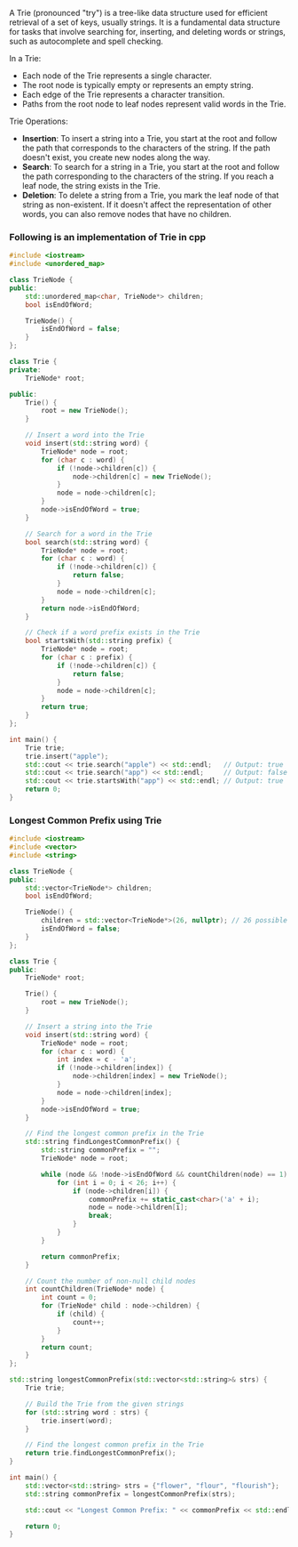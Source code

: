 A Trie (pronounced "try") is a tree-like data structure used for efficient retrieval of a set of keys, usually strings. It is a fundamental data structure for tasks that involve searching for, inserting, and deleting words or strings, such as autocomplete and spell checking.

In a Trie:

- Each node of the Trie represents a single character.
- The root node is typically empty or represents an empty string.
-  Each edge of the Trie represents a character transition.
- Paths from the root node to leaf nodes represent valid words in the Trie.

Trie Operations:

- **Insertion**: To insert a string into a Trie, you start at the root and follow the path that corresponds to the characters of the string. If the path doesn't exist, you create new nodes along the way.
-  **Search**: To search for a string in a Trie, you start at the root and follow the path corresponding to the characters of the string. If you reach a leaf node, the string exists in the Trie.
-  **Deletion**: To delete a string from a Trie, you mark the leaf node of that string as non-existent. If it doesn't affect the representation of other words, you can also remove nodes that have no children.

### Following is an implementation of Trie in cpp
```cpp
#include <iostream>
#include <unordered_map>

class TrieNode {
public:
    std::unordered_map<char, TrieNode*> children;
    bool isEndOfWord;

    TrieNode() {
        isEndOfWord = false;
    }
};

class Trie {
private:
    TrieNode* root;

public:
    Trie() {
        root = new TrieNode();
    }

    // Insert a word into the Trie
    void insert(std::string word) {
        TrieNode* node = root;
        for (char c : word) {
            if (!node->children[c]) {
                node->children[c] = new TrieNode();
            }
            node = node->children[c];
        }
        node->isEndOfWord = true;
    }

    // Search for a word in the Trie
    bool search(std::string word) {
        TrieNode* node = root;
        for (char c : word) {
            if (!node->children[c]) {
                return false;
            }
            node = node->children[c];
        }
        return node->isEndOfWord;
    }

    // Check if a word prefix exists in the Trie
    bool startsWith(std::string prefix) {
        TrieNode* node = root;
        for (char c : prefix) {
            if (!node->children[c]) {
                return false;
            }
            node = node->children[c];
        }
        return true;
    }
};

int main() {
    Trie trie;
    trie.insert("apple");
    std::cout << trie.search("apple") << std::endl;   // Output: true
    std::cout << trie.search("app") << std::endl;     // Output: false
    std::cout << trie.startsWith("app") << std::endl; // Output: true
    return 0;
}

```

### Longest Common Prefix using Trie
```cpp
#include <iostream>
#include <vector>
#include <string>

class TrieNode {
public:
    std::vector<TrieNode*> children;
    bool isEndOfWord;

    TrieNode() {
        children = std::vector<TrieNode*>(26, nullptr); // 26 possible characters (a-z)
        isEndOfWord = false;
    }
};

class Trie {
public:
    TrieNode* root;

    Trie() {
        root = new TrieNode();
    }

    // Insert a string into the Trie
    void insert(std::string word) {
        TrieNode* node = root;
        for (char c : word) {
            int index = c - 'a';
            if (!node->children[index]) {
                node->children[index] = new TrieNode();
            }
            node = node->children[index];
        }
        node->isEndOfWord = true;
    }

    // Find the longest common prefix in the Trie
    std::string findLongestCommonPrefix() {
        std::string commonPrefix = "";
        TrieNode* node = root;

        while (node && !node->isEndOfWord && countChildren(node) == 1) {
            for (int i = 0; i < 26; i++) {
                if (node->children[i]) {
                    commonPrefix += static_cast<char>('a' + i);
                    node = node->children[i];
                    break;
                }
            }
        }

        return commonPrefix;
    }

    // Count the number of non-null child nodes
    int countChildren(TrieNode* node) {
        int count = 0;
        for (TrieNode* child : node->children) {
            if (child) {
                count++;
            }
        }
        return count;
    }
};

std::string longestCommonPrefix(std::vector<std::string>& strs) {
    Trie trie;

    // Build the Trie from the given strings
    for (std::string word : strs) {
        trie.insert(word);
    }

    // Find the longest common prefix in the Trie
    return trie.findLongestCommonPrefix();
}

int main() {
    std::vector<std::string> strs = {"flower", "flour", "flourish"};
    std::string commonPrefix = longestCommonPrefix(strs);

    std::cout << "Longest Common Prefix: " << commonPrefix << std::endl; // Output: "flo"

    return 0;
}

```

